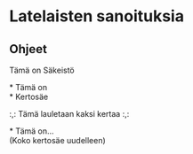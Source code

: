 # Latelaisten sanoituksia
## Ohjeet

Tämä on
Säkeistö

\* Tämä on  
\* Kertosäe

:,: Tämä lauletaan kaksi kertaa :,:

\* Tämä on...  
(Koko kertosäe uudelleen)